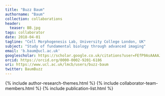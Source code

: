 ```yaml
---
title: "Buzz Baum"
authorname: "Baum"
collection: collaborations
header:
  teaser: BB.jpg
tags: collaborator
date: 2018-04-01
tagline: "Cell Morphogenesis Lab, University College London, UK"
subject: "Study of fundamental biology through advanced imaging"
email: 'b.baum@ucl.ac.uk'
googlescholar: https://scholar.google.co.uk/citations?user=FEfP9AsAAAAJ&hl=en
orcid: https://orcid.org/0000-0002-9201-6186
uri: https://www.ucl.ac.uk/lmcb/users/buzz-baum
twitter: BaumBuzz
---
```

<p align= "justify">

{% include author-research-themes.html %}
{% include collaborator-team-members.html %}
{% include publication-list.html %}
